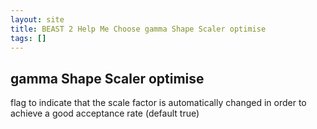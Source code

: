 ```yaml
---
layout: site
title: BEAST 2 Help Me Choose gamma Shape Scaler optimise
tags: []
---
```


## gamma Shape Scaler optimise

flag to indicate that the scale factor is automatically changed in order to achieve a good acceptance rate (default true)
